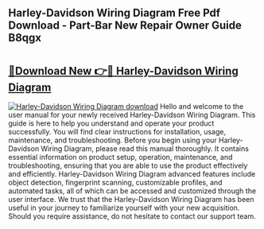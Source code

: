 ## Harley-Davidson Wiring Diagram Free Pdf Download - Part-Bar New Repair Owner Guide B8qgx

# <h2><a href="http://dfi0xx.blite.top/?on=Harley-Davidson+Wiring+Diagram">🔗Download New 👉🔴 Harley-Davidson Wiring Diagram</a></h2>

[![Harley-Davidson Wiring Diagram download](https://i.imgur.com/lujVjoI.png)](http://dfi0xx.blite.top/?on=Harley-Davidson+Wiring+Diagram)
Hello and welcome to the user manual for your newly received Harley-Davidson Wiring Diagram. This guide is here to help you understand and operate your product successfully. You will find clear instructions for installation, usage, maintenance, and troubleshooting. Before you begin using your Harley-Davidson Wiring Diagram, please read this manual thoroughly. It contains essential information on product setup, operation, maintenance, and troubleshooting, ensuring that you are able to use the product effectively and efficiently. Harley-Davidson Wiring Diagram advanced features include object detection, fingerprint scanning, customizable profiles, and automated tasks, all of which can be accessed and customized through the user interface. We trust that the Harley-Davidson Wiring Diagram has been useful in your journey to familiarize yourself with your new acquisition. Should you require assistance, do not hesitate to contact our support team.

